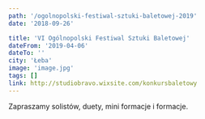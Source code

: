```yaml
---
path: '/ogolnopolski-festiwal-sztuki-baletowej-2019'
date: '2018-09-26'

title: 'VI Ogólnopolski Festiwal Sztuki Baletowej'
dateFrom: '2019-04-06'
dateTo: ''
city: 'Łeba'
image: 'image.jpg'
tags: []
link: http://studiobravo.wixsite.com/konkursbaletowy
---
```

Zapraszamy solistów, duety, mini formacje i formacje.